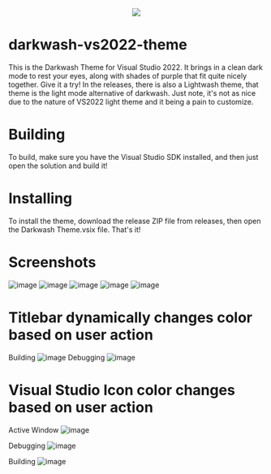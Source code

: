 <p align="center">
<img src="https://user-images.githubusercontent.com/83825746/203193119-d70a332b-03be-4667-be14-eef24275e9fd.jpg">
</p>

# darkwash-vs2022-theme
This is the Darkwash Theme for Visual Studio 2022. It brings in a clean dark mode to rest your eyes, along with shades of purple that fit quite nicely together. Give it a try! In the releases, there is also a Lightwash theme, that theme is the light mode alternative of darkwash. Just note, it's not as nice due to the nature of VS2022 light theme and it being a pain to customize.

# Building
To build, make sure you have the Visual Studio SDK installed, and then just open the solution and build it!

# Installing
To install the theme, download the release ZIP file from releases, then open the Darkwash Theme.vsix file. That's it!

# Screenshots
![image](https://user-images.githubusercontent.com/83825746/203193863-14596f6d-7f44-4b53-8ce0-c207790ead66.png)
![image](https://user-images.githubusercontent.com/83825746/203194156-77ae7260-0155-4ce9-b635-f657b87ab251.png)
![image](https://user-images.githubusercontent.com/83825746/203194459-9fb3bb65-d052-43e6-99c3-9e3e3d0ddd57.png)
![image](https://user-images.githubusercontent.com/83825746/203588712-1ac5ccb2-15b0-4f1b-a01a-2a69e48742ef.png)
![image](https://user-images.githubusercontent.com/83825746/203588784-be92ad72-07f6-43d2-b747-365c49432089.png)

# Titlebar dynamically changes color based on user action
Building
![image](https://user-images.githubusercontent.com/83825746/203195601-4e5f456e-54e2-4b68-a5aa-d3d94e07b157.png)
Debugging
![image](https://user-images.githubusercontent.com/83825746/203195871-0abbdede-1997-4c3e-8925-fe20fbbd72fd.png)
# Visual Studio Icon color changes based on user action
Active Window
![image](https://user-images.githubusercontent.com/83825746/203195958-02c4e9d0-7628-41a3-94b5-1f9b6817ed4f.png)

Debugging
![image](https://user-images.githubusercontent.com/83825746/203195912-70364901-4d74-464f-97c0-1791a7e120bc.png)

Building
![image](https://user-images.githubusercontent.com/83825746/203196024-d54d0db7-f508-42e4-b462-6e8bc968746c.png)



